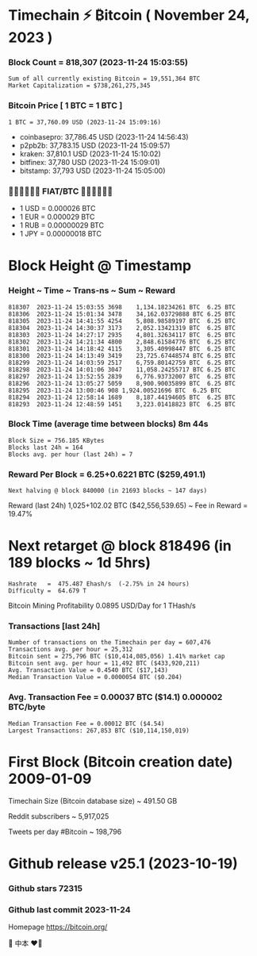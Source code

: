# Timechain ⚡ ₿itcoin ( November 24, 2023 ) 
### Block Count = 818,307 (2023-11-24 15:03:55)
    Sum of all currently existing Bitcoin = 19,551,364 BTC
    Market Capitalization = $738,261,275,345
### Bitcoin Price [ 1 BTC = 1 BTC ]
	1 BTC = 37,760.09 USD (2023-11-24 15:09:16)
- coinbasepro: 37,786.45 USD (2023-11-24 14:56:43)
- p2pb2b: 37,783.15 USD (2023-11-24 15:09:57)
- kraken: 37,810.1 USD (2023-11-24 15:10:02)
- bitfinex: 37,780 USD (2023-11-24 15:09:01)
- bitstamp: 37,793 USD (2023-11-24 15:05:00)
### 💱💶💵💷💴💱 FIAT/BTC 💱💴💷💵💶💱
- 1 USD = 0.000026 BTC
- 1 EUR = 0.000029 BTC
- 1 RUB = 0.00000029 BTC
- 1 JPY = 0.00000018 BTC
# Block Height @ Timestamp
### Height ~ Time ~ Trans-ns ~ Sum ~ Reward
    818307	2023-11-24 15:03:55	3698	1,134.18234261 BTC	6.25 BTC
    818306	2023-11-24 15:01:34	3478	34,162.03729888 BTC	6.25 BTC
    818305	2023-11-24 14:41:55	4254	5,808.98589197 BTC	6.25 BTC
    818304	2023-11-24 14:30:37	3173	2,052.13421319 BTC	6.25 BTC
    818303	2023-11-24 14:27:17	2935	4,801.32634117 BTC	6.25 BTC
    818302	2023-11-24 14:21:34	4800	2,848.61584776 BTC	6.25 BTC
    818301	2023-11-24 14:18:42	4115	3,305.40998447 BTC	6.25 BTC
    818300	2023-11-24 14:13:49	3419	23,725.67448574 BTC	6.25 BTC
    818299	2023-11-24 14:03:59	2517	6,759.80142759 BTC	6.25 BTC
    818298	2023-11-24 14:01:06	3047	11,058.24255717 BTC	6.25 BTC
    818297	2023-11-24 13:52:55	2839	6,776.93732007 BTC	6.25 BTC
    818296	2023-11-24 13:05:27	5059	8,900.90035899 BTC	6.25 BTC
    818295	2023-11-24 13:00:46	908	1,924.00521696 BTC	6.25 BTC
    818294	2023-11-24 12:58:14	1689	8,187.44194605 BTC	6.25 BTC
    818293	2023-11-24 12:48:59	1451	3,223.01418823 BTC	6.25 BTC
### Block Time (average time between blocks)	8m 44s
    Block Size = 756.185 KBytes
    Blocks last 24h = 164
    Blocks avg. per hour (last 24h) = 7
### Reward Per Block = 6.25+0.6221 BTC ($259,491.1) 
    Next halving @ block 840000 (in 21693 blocks ~ 147 days)
Reward (last 24h)	1,025+102.02 BTC ($42,556,539.65) ~ Fee in Reward = 19.47%
# Next retarget @ block 818496 (in 189 blocks ~ 1d 5hrs)
    Hashrate   =  475.487 Ehash/s  (-2.75% in 24 hours)
    Difficulty =  64.679 T 
Bitcoin Mining Profitability	0.0895 USD/Day for 1 THash/s
### Transactions [last 24h]
    Number of transactions on the Timechain per day = 607,476
    Transactions avg. per hour = 25,312
    Bitcoin sent = 275,796 BTC ($10,414,085,056) 1.41% market cap
    Bitcoin sent avg. per hour = 11,492 BTC ($433,920,211)
    Avg. Transaction Value = 0.4540 BTC ($17,143)
    Median Transaction Value = 0.0000054 BTC ($0.204)
### Avg. Transaction Fee = 0.00037 BTC ($14.1) 0.000002 BTC/byte
    Median Transaction Fee = 0.00012 BTC ($4.54)
    Largest Transactions: 267,853 BTC ($10,114,150,019)
# First Block (Bitcoin creation date)	2009-01-09
Timechain Size (Bitcoin database size) ~ 491.50 GB

Reddit subscribers	~ 5,917,025

Tweets per day #Bitcoin	~ 198,796
# Github release	v25.1 (2023-10-19)
### Github stars	72315
### Github last commit	2023-11-24

Homepage	https://bitcoin.org/

🖤   中本   ❤️‍🔥
